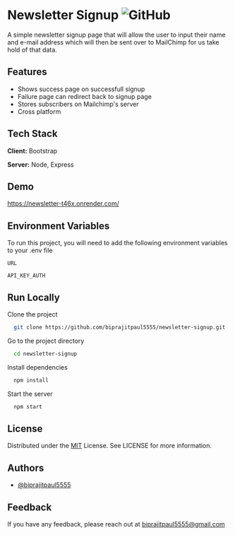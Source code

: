 
# Newsletter Signup ![GitHub](https://img.shields.io/github/license/biprajitpaul5555/newsletter-signup)

A simple newsletter signup page that will allow the user to input their name and e-mail address which will then be sent over to MailChimp for us take hold of that data.


## Features

- Shows success page on successfull signup
- Failure page can redirect back to signup page
- Stores subscribers on Mailchimp's server
- Cross platform


## Tech Stack

**Client:** Bootstrap

**Server:** Node, Express


## Demo

https://newsletter-t46x.onrender.com/


## Environment Variables

To run this project, you will need to add the following environment variables to your .env file

`URL`

`API_KEY_AUTH`


## Run Locally

Clone the project

```bash
  git clone https://github.com/biprajitpaul5555/newsletter-signup.git
```

Go to the project directory

```bash
  cd newsletter-signup
```

Install dependencies

```bash
  npm install
```

Start the server

```bash
  npm start
```


## License

Distributed under the [MIT](https://choosealicense.com/licenses/mit/) License. See LICENSE for more information.


## Authors

- [@biprajitpaul5555](https://www.github.com/biprajitpaul5555)


## Feedback

If you have any feedback, please reach out at biprajitpaul5555@gmail.com

